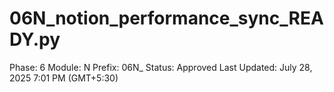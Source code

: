 # 06N_notion_performance_sync_READY.py

Phase: 6
Module: N
Prefix: 06N_
Status: Approved
Last Updated: July 28, 2025 7:01 PM (GMT+5:30)
